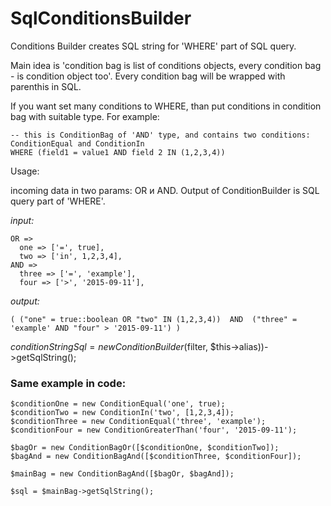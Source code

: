# SqlConditionsBuilder

Conditions Builder creates SQL string for 'WHERE' part of SQL query.

Main idea is 'condition bag is list of conditions objects, every condition bag - is condition object too'.
Every condition bag will be wrapped with parenthis in SQL.

If you want set many conditions to WHERE, than put conditions in condition bag with suitable type. For example:
```
-- this is ConditionBag of 'AND' type, and contains two conditions: ConditionEqual and ConditionIn
WHERE (field1 = value1 AND field 2 IN (1,2,3,4))
```




Usage:

incoming data in two params: OR и AND. Output of ConditionBuilder is SQL query part of 'WHERE'.

*input:*
```
OR => 
  one => ['=', true],
  two => ['in', 1,2,3,4],
AND =>
  three => ['=', 'example'],
  four => ['>', '2015-09-11'],
```

*output:*
```
( ("one" = true::boolean OR "two" IN (1,2,3,4))  AND  ("three" = 'example' AND "four" > '2015-09-11') ) 
```

$conditionStringSql = new ConditionBuilder($filter, $this->alias))->getSqlString();

### Same example in code:
```
$conditionOne = new ConditionEqual('one', true);
$conditionTwo = new ConditionIn('two', [1,2,3,4]);
$conditionThree = new ConditionEqual('three', 'example');
$conditionFour = new ConditionGreaterThan('four', '2015-09-11');

$bagOr = new ConditionBagOr([$conditionOne, $conditionTwo]);
$bagAnd = new ConditionBagAnd([$conditionThree, $conditionFour]);

$mainBag = new ConditionBagAnd([$bagOr, $bagAnd]);

$sql = $mainBag->getSqlString();
```
